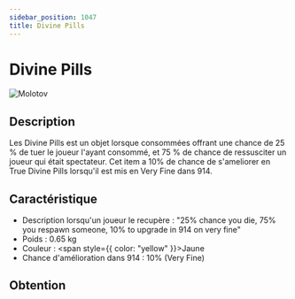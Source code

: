 ```yaml
---
sidebar_position: 1047
title: Divine Pills
---
```


# Divine Pills

![Molotov](@site/static/img/doc/item/molotov.jpg)

## Description

Les Divine Pills est un objet lorsque consommées offrant une chance de 25 % de tuer le joueur l'ayant consommé, et 75 % de chance de ressusciter un joueur qui était spectateur. Cet item a 10% de chance de s'ameliorer en True Divine Pills lorsqu'il est mis en Very Fine dans 914.

## Caractéristique

- Description lorsqu'un joueur le recupère : "25% chance you die, 75% you respawn someone, 10% to upgrade in 914 on very fine"
- Poids : 0.65 kg
- Couleur : <span style={{ color: "yellow" }}>Jaune</span>
- Chance d'amélioration dans 914 : 10% (Very Fine)

## Obtention

